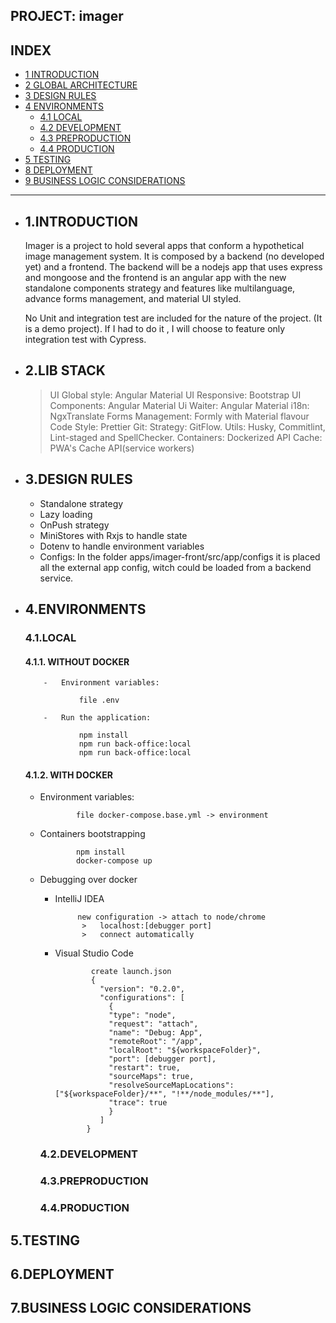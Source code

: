 ## PROJECT: imager

## INDEX

* [1 INTRODUCTION](#1INTRODUCTION)
* [2 GLOBAL ARCHITECTURE](#2LIB-STACK)
* [3 DESIGN RULES](#3DESIGN-RULES)
* [4 ENVIRONMENTS](#4ENVIRONMENTS)
  - [4.1 LOCAL](#41LOCAL)
  - [4.2 DEVELOPMENT](#42DEVELOPMENT)
  - [4.3 PREPRODUCTION](#43PREPRODUCTION)
  - [4.4 PRODUCTION](#44PRODUCTION)
* [5 TESTING](#5TESTING)
* [8 DEPLOYMENT](#6DEPLOYMENT)
* [9 BUSINESS LOGIC CONSIDERATIONS](#7BUSINESS-LOGIC-CONSIDERATIONS)

---

* ## 1.INTRODUCTION

  Imager is a project to hold several apps that conform a hypothetical image management system. 
  It is composed by a backend (no developed yet) and a frontend. The backend will be a nodejs app that uses express and mongoose and
  the frontend is an angular app with the new standalone components strategy and features like multilanguage, advance forms management,
  and material UI styled.
  
  No Unit and integration test are included for the nature of the project. (It is a demo project). If I had to do it , I will choose 
  to feature only integration test with Cypress.


* ## 2.LIB STACK

  > UI Global style: Angular Material
  > UI Responsive: Bootstrap
  > UI Components: Angular Material
  > Ui Waiter: Angular Material
  > i18n: NgxTranslate
  > Forms Management: Formly with Material flavour
  > Code Style: Prettier
  > Git:
    > Strategy: GitFlow.
    > Utils: Husky, Commitlint, Lint-staged and SpellChecker.
  > Containers: Dockerized 
  > API Cache: PWA's Cache API(service workers)

* ## 3.DESIGN RULES

  - Standalone strategy
  - Lazy loading
  - OnPush strategy
  - MiniStores with Rxjs to handle state
  - Dotenv to handle environment variables
  - Configs: In the folder apps/imager-front/src/app/configs it is placed all the external app config, witch could be loaded from a backend service.
  
* ## 4.ENVIRONMENTS
  ### 4.1.LOCAL
  #### 4.1.1. WITHOUT DOCKER

          -   Environment variables:

                  file .env

          -   Run the application:

                  npm install
                  npm run back-office:local
                  npm run back-office:local

  #### 4.1.2. WITH DOCKER
  - Environment variables:

                file docker-compose.base.yml -> environment

  - Containers bootstrapping

                npm install
                docker-compose up

  - Debugging over docker

    -  IntelliJ IDEA

                new configuration -> attach to node/chrome 
                 >   localhost:[debugger port]
                 >   connect automatically

    - Visual Studio Code

                  create launch.json
                  {
                    "version": "0.2.0",
                    "configurations": [
                      {
                      "type": "node",
                      "request": "attach",
                      "name": "Debug: App",
                      "remoteRoot": "/app",
                      "localRoot": "${workspaceFolder}",
                      "port": [debugger port],
                      "restart": true,
                      "sourceMaps": true,
                      "resolveSourceMapLocations": ["${workspaceFolder}/**", "!**/node_modules/**"],
                      "trace": true
                      }
                    ]
                 }

    ### 4.2.DEVELOPMENT
    ### 4.3.PREPRODUCTION
    ### 4.4.PRODUCTION
## 5.TESTING
## 6.DEPLOYMENT
## 7.BUSINESS LOGIC CONSIDERATIONS
